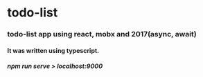 # todo-list

### todo-list app using react, mobx and 2017(async, await)

#### It was written using typescript.

##### npm run serve > localhost:9000
